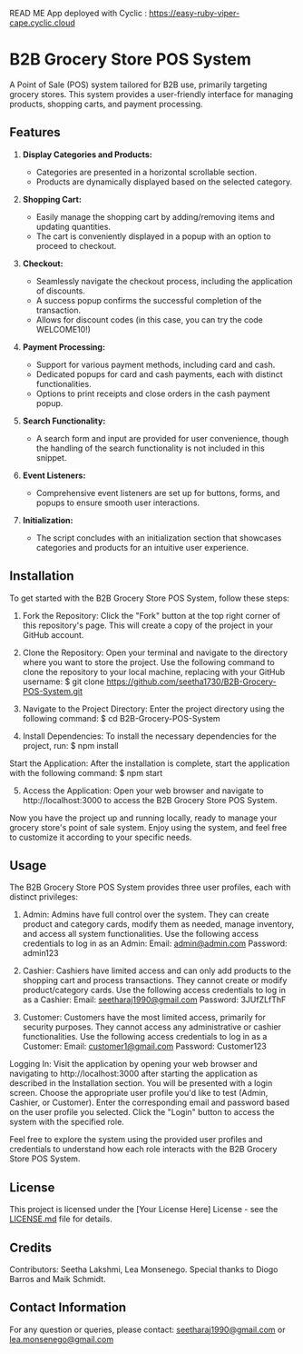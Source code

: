 READ ME
App deployed with Cyclic : https://easy-ruby-viper-cape.cyclic.cloud
# B2B Grocery Store POS System

A Point of Sale (POS) system tailored for B2B use, primarily targeting grocery stores. This system provides a user-friendly interface for managing products, shopping carts, and payment processing.

## Features

1. **Display Categories and Products:**
   - Categories are presented in a horizontal scrollable section.
   - Products are dynamically displayed based on the selected category.

2. **Shopping Cart:**
   - Easily manage the shopping cart by adding/removing items and updating quantities.
   - The cart is conveniently displayed in a popup with an option to proceed to checkout.

3. **Checkout:**
   - Seamlessly navigate the checkout process, including the application of discounts.
   - A success popup confirms the successful completion of the transaction.
   - Allows for discount codes (in this case, you can try the code WELCOME10!)

4. **Payment Processing:**
   - Support for various payment methods, including card and cash.
   - Dedicated popups for card and cash payments, each with distinct functionalities.
   - Options to print receipts and close orders in the cash payment popup.

5. **Search Functionality:**
   - A search form and input are provided for user convenience, though the handling of the search functionality is not included in this snippet.

6. **Event Listeners:**
   - Comprehensive event listeners are set up for buttons, forms, and popups to ensure smooth user interactions.

7. **Initialization:**
   - The script concludes with an initialization section that showcases categories and products for an intuitive user experience.

## Installation

To get started with the B2B Grocery Store POS System, follow these steps:

1. Fork the Repository:
Click the "Fork" button at the top right corner of this repository's page. This will create a copy of the project in your GitHub account.

2. Clone the Repository:
Open your terminal and navigate to the directory where you want to store the project.
Use the following command to clone the repository to your local machine, replacing <your-username> with your GitHub username:
$ git clone https://github.com/seetha1730/B2B-Grocery-POS-System.git

3. Navigate to the Project Directory:
Enter the project directory using the following command:
$ cd B2B-Grocery-POS-System

4. Install Dependencies:
To install the necessary dependencies for the project, run:
$ npm install

Start the Application:
After the installation is complete, start the application with the following command:
$ npm start

5. Access the Application:
Open your web browser and navigate to http://localhost:3000 to access the B2B Grocery Store POS System.

Now you have the project up and running locally, ready to manage your grocery store's point of sale system. Enjoy using the system, and feel free to customize it according to your specific needs.
 
## Usage

The B2B Grocery Store POS System provides three user profiles, each with distinct privileges:

1. Admin:
Admins have full control over the system.
They can create product and category cards, modify them as needed, manage inventory, and access all system functionalities.
Use the following access credentials to log in as an Admin:
Email: admin@admin.com
Password: admin123

2. Cashier:
Cashiers have limited access and can only add products to the shopping cart and process transactions.
They cannot create or modify product/category cards.
Use the following access credentials to log in as a Cashier:
Email: seetharaj1990@gmail.com
Password: 3JUfZLfThF

4. Customer:
Customers have the most limited access, primarily for security purposes.
They cannot access any administrative or cashier functionalities.
Use the following access credentials to log in as a Customer:
Email: customer1@gmail.com
Password: Customer123

Logging In:
Visit the application by opening your web browser and navigating to http://localhost:3000 after starting the application as described in the Installation section.
You will be presented with a login screen.
Choose the appropriate user profile you'd like to test (Admin, Cashier, or Customer).
Enter the corresponding email and password based on the user profile you selected.
Click the "Login" button to access the system with the specified role.

Feel free to explore the system using the provided user profiles and credentials to understand how each role interacts with the B2B Grocery Store POS System. 

## License

This project is licensed under the [Your License Here] License - see the [LICENSE.md](LICENSE.md) file for details.

## Credits

Contributors: Seetha Lakshmi, Lea Monsenego. 
Special thanks to Diogo Barros and Maik Schmidt.

## Contact Information

For any question or queries, please contact: seetharaj1990@gmail.com or lea.monsenego@gmail.com


